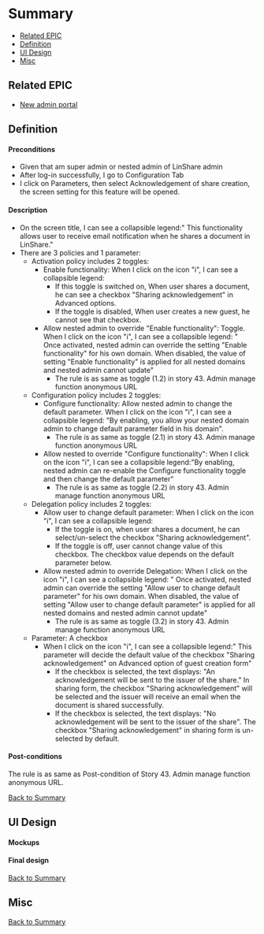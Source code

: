 # Summary

* [Related EPIC](#related-epic)
* [Definition](#definition)
* [UI Design](#ui-design)
* [Misc](#misc)

## Related EPIC

* [New admin portal](./README.md)

## Definition

#### Preconditions
- Given that am super admin or nested admin of LinShare admin
- After log-in successfully, I go to Configuration Tab
- I click on Parameters, then select Acknowledgement of share creation, the screen setting for this feature will be opened.
#### Description
- On the screen title, I can see a collapsible legend:" This functionality allows user to receive email notification when he shares a document in LinShare."
- There are 3 policies and 1 parameter:
    - Activation policy includes 2 toggles:
        - Enable functionality: When I click on the icon "i", I can see a collapsible legend:
            - If this toggle is switched on, When user shares a document, he can see a checkbox "Sharing acknowledgement" in Advanced options.
            - If the toggle is disabled, When user creates a new guest, he cannot see that checkbox.
        - Allow nested admin to override "Enable functionality": Toggle. When I click on the icon "i", I can see a collapsible legend: " Once activated, nested admin can override the setting "Enable  functionality" for his own domain. When disabled, the value of setting "Enable functionality" is applied for all nested domains and nested admin cannot update"
            - The rule is as same as toggle (1.2) in story 43. Admin manage function anonymous URL
    - Configuration policy includes 2 toggles:
        - Configure functionality: Allow nested admin to change the default parameter. When I click on the icon "i", I can see a collapsible legend: "By enabling, you allow your nested domain admin to change default parameter field in his domain".
            - The rule is as same as toggle (2.1) in story 43. Admin manage function anonymous URL
        - Allow nested to override "Configure functionality": When I click on the icon "i", I can see a collapsible legend:"By enabling, nested admin can re-enable the Configure functionality toggle and then change the default parameter"
            - The rule is as same as toggle (2.2) in story 43. Admin manage function anonymous URL
    - Delegation policy includes 2 toggles:
        - Allow user to change default parameter:  When I click on the icon "i", I can see a collapsible legend:
            - If the toggle is on, when user shares a document, he can select/un-select the checkbox "Sharing acknowledgement".
            - If the toggle is off, user cannot change value of this checkbox. The checkbox value depends on the default parameter below.
        - Allow nested admin to override Delegation:  When I click on the icon "i", I can see a collapsible legend: " Once activated, nested admin can override the setting "Allow user to change default parameter" for his own domain. When disabled, the value of setting "Allow user to change default parameter" is applied for all nested domains and nested admin cannot update"
            - The rule is as same as toggle (3.2) in story 43. Admin manage function anonymous URL
    - Parameter: A checkbox
        - When I click on the icon "i", I can see a collapsible legend:" This parameter will decide the default value of the checkbox "Sharing acknowledgement" on Advanced option of guest creation form"
            - If the checkbox is selected, the text displays: "An acknowledgement will be sent to the issuer of the share." In sharing form, the checkbox "Sharing acknowledgement" will be selected and the issuer will receive an email when the document is shared successfully.
            - If the checkbox is selected, the text displays: "No acknowledgement will be sent to the issuer of the share". The checkbox "Sharing acknowledgement" in sharing form is un-selected by default.

#### Post-conditions

The rule is as same as Post-condition of Story 43. Admin manage function anonymous URL.

[Back to Summary](#summary)

## UI Design

#### Mockups

#### Final design

[Back to Summary](#summary)
## Misc

[Back to Summary](#summary)



